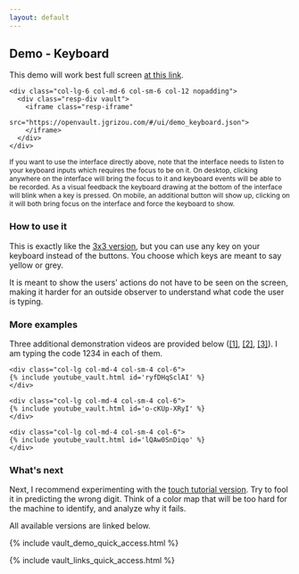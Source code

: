 ```yaml
---
layout: default
---
```


## Demo - Keyboard

This demo will work best full screen [at this link](https://openvault.jgrizou.com/#/ui/demo_keyboard.json).

<div class="container">
  <div class="row align-items-center justify-content-center">

    <div class="col-lg-6 col-md-6 col-sm-6 col-12 nopadding">
      <div class="resp-div vault">
        <iframe class="resp-iframe"
                src="https://openvault.jgrizou.com/#/ui/demo_keyboard.json">
        </iframe>
      </div>
    </div>

  </div>
</div>


<p style="font-size: 0.75rem;">If you want to use the interface directly above, note that the interface needs to listen to your keyboard inputs which requires the focus to be on it. On desktop, clicking anywhere on the interface will bring the focus to it and keyboard events will be able to be recorded. As a visual feedback the keyboard drawing at the bottom of the interface will blink when a key is pressed. On mobile, an additional button will show up, clicking on it will both bring focus on the interface and force the keyboard to show.</p>

### How to use it

This is exactly like the [3x3 version](../3x3/), but you can use any key on your keyboard instead of the buttons. You choose which keys are meant to say yellow or grey.

It is meant to show the users' actions do not have to be seen on the screen, making it harder for an outside observer to understand what code the user is typing.

### More examples

Three additional demonstration videos are provided below ([[1]](https://www.youtube.com/embed/ryfDHqSclAI), [[2]](https://www.youtube.com/embed/o-cKUp-XRyI), [[3]](https://www.youtube.com/embed/lQAw0SnDiqo)). I am typing the code 1234 in each of them.

<div class="container">
  <div class="row align-items-center justify-content-center">

    <div class="col-lg col-md-4 col-sm-4 col-6">
    {% include youtube_vault.html id='ryfDHqSclAI' %}
    </div>

    <div class="col-lg col-md-4 col-sm-4 col-6">
    {% include youtube_vault.html id='o-cKUp-XRyI' %}
    </div>

    <div class="col-lg col-md-4 col-sm-4 col-6">
    {% include youtube_vault.html id='lQAw0SnDiqo' %}
    </div>

  </div>
</div>

### What's next

Next, I recommend experimenting with the [touch tutorial version](../../tuto/touch/). Try to fool it in predicting the wrong digit. Think of a color map that will be too hard for the machine to identify, and analyze why it fails.

All available versions are linked below.

{% include vault_demo_quick_access.html %}

{% include vault_links_quick_access.html %}
